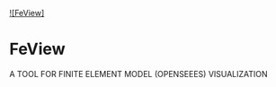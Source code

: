 [![FeView]](https://doi.org/10.5281/zenodo.1474195) 
# FeView
A TOOL FOR FINITE ELEMENT MODEL (OPENSEEES) VISUALIZATION

